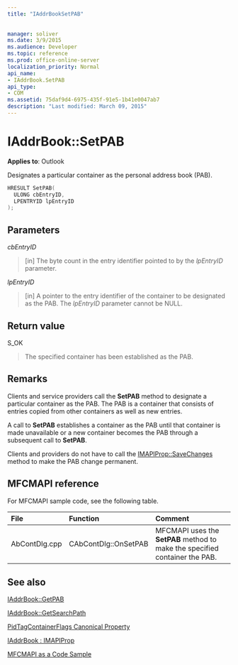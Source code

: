```yaml
---
title: "IAddrBookSetPAB"
 
 
manager: soliver
ms.date: 3/9/2015
ms.audience: Developer
ms.topic: reference
ms.prod: office-online-server
localization_priority: Normal
api_name:
- IAddrBook.SetPAB
api_type:
- COM
ms.assetid: 75daf9d4-6975-435f-91e5-1b41e0047ab7
description: "Last modified: March 09, 2015"
---
```


# IAddrBook::SetPAB

  
  
**Applies to**: Outlook 
  
Designates a particular container as the personal address book (PAB).
  
```cpp
HRESULT SetPAB(
  ULONG cbEntryID,
  LPENTRYID lpEntryID
);
```

## Parameters

 _cbEntryID_
  
> [in] The byte count in the entry identifier pointed to by the  _lpEntryID_ parameter. 
    
 _lpEntryID_
  
> [in] A pointer to the entry identifier of the container to be designated as the PAB. The  _lpEntryID_ parameter cannot be NULL. 
    
## Return value

S_OK 
  
> The specified container has been established as the PAB.
    
## Remarks

Clients and service providers call the **SetPAB** method to designate a particular container as the PAB. The PAB is a container that consists of entries copied from other containers as well as new entries. 
  
A call to **SetPAB** establishes a container as the PAB until that container is made unavailable or a new container becomes the PAB through a subsequent call to **SetPAB**. 
  
Clients and providers do not have to call the [IMAPIProp::SaveChanges](imapiprop-savechanges.md) method to make the PAB change permanent. 
  
## MFCMAPI reference

For MFCMAPI sample code, see the following table.
  
|**File**|**Function**|**Comment**|
|:-----|:-----|:-----|
|AbContDlg.cpp  <br/> |CAbContDlg::OnSetPAB  <br/> |MFCMAPI uses the **SetPAB** method to make the specified container the PAB.  <br/> |
   
## See also



[IAddrBook::GetPAB](iaddrbook-getpab.md)
  
[IAddrBook::GetSearchPath](iaddrbook-getsearchpath.md)
  
[PidTagContainerFlags Canonical Property](pidtagcontainerflags-canonical-property.md)
  
[IAddrBook : IMAPIProp](iaddrbookimapiprop.md)


[MFCMAPI as a Code Sample](mfcmapi-as-a-code-sample.md)

